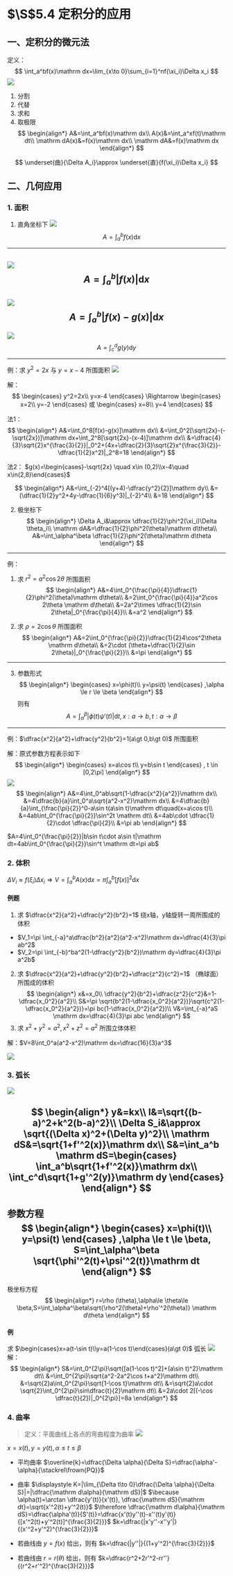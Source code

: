 # $\S$5.4 定积分的应用
## 一、定积分的微元法
定义：
$$
\int_a^bf(x)\mathrm dx=\lim_{x\to 0}\sum_{i=1}^nf(\xi_i)\Delta x_i
$$
![](../assets/5/54_1.png)
1. 分割
2. 代替
3. 求和
4. 取极限
$$
\begin{align*}
A&=\int_a^bf(x)\mathrm dx\\
A(x)&=\int_a^xf(t)\mathrm dt\\
\mathrm dA(x)&=f(x)\mathrm dx\\
\mathrm dA&=f(x)\mathrm dx
\end{align*}
$$

$$
\underset{曲}{\Delta A_i}\approx \underset{直}{f(\xi_i)\Delta x_i}
$$
## 二、几何应用
### 1. 面积
1. 直角坐标下
![](../assets/5/54_2.png)
$$
A=\int_a^bf(x)\mathrm dx
$$
---
![](../assets/5/54_3.png)
$$
A=\int_a^b|f(x)|\mathrm dx
$$
---
![](../assets/5/54_4.png)
$$
A=\int_a^b|f(x)-g(x)|\mathrm dx
$$
---
![](../assets/5/54_5.png)
$$
A=\int_c^dg(y)\mathrm dy
$$

---
例：求 $y^2=2x$ 与 $y=x-4$ 所围面积
![](../assets/5/54_6.png)

解：
$$
\begin{cases}
y^2=2x\\
y=x-4
\end{cases}
\Rightarrow
\begin{cases}
x=2\\
y=-2
\end{cases}
或
\begin{cases}
x=8\\
y=4
\end{cases}
$$

法1：
$$
\begin{align*}
A&=\int_0^8[f(x)-g(x)]\mathrm dx\\
&=\int_0^2[\sqrt{2x}-(-\sqrt{2x})]\mathrm dx+\int_2^8[\sqrt{2x}-(x-4)]\mathrm dx\\
&=\dfrac{4}{3}\sqrt{2}x^{\frac{3}{2}}|_0^2+(4x+\dfrac{2}{3}\sqrt{2}x^{\frac{3}{2}}-\dfrac{1}{2}x^2)|_2^8=18
\end{align*}
$$

法2：
$g(x)=\begin{cases}-\sqrt{2x} \quad x\in (0,2)\\x-4\quad x\in(2,8)\end{cases}$

$$
\begin{align*}
A&=\int_{-2}^4[(y+4)-\dfrac{y^2}{2}]\mathrm dy\\
&=(\dfrac{1}{2}y^2+4y-\dfrac{1}{6}y^3)|_{-2}^4\\
&=18
\end{align*}
$$

2. 极坐标下
$$
\begin{align*}
\Delta A_i&\approx \dfrac{1}{2}\phi^2(\xi_i)\Delta \theta_i\\
\mathrm dA&=\dfrac{1}{2}\phi^2(\theta)\mathrm d\theta\\
A&=\int_\alpha^\beta \dfrac{1}{2}\phi^2(\theta)\mathrm d\theta
\end{align*}
$$
---

例：
1. 求 $r^2=a^2\cos 2\theta$ 所围面积
$$
\begin{align*}
A&=4\int_0^{\frac{\pi}{4}}\dfrac{1}{2}\phi^2(\theta)\mathrm d\theta\\
&=2\int_0^{\frac{\pi}{4}}a^2\cos 2\theta \mathrm d\theta\\
&=2a^2\times \dfrac{1}{2}\sin 2\theta|_0^{\frac{\pi}{4}}\\
&=a^2
\end{align*}
$$

2. 求 $\rho=2\cos \theta$ 所围面积
$$
\begin{align*}
A&=2\int_0^{\frac{\pi}{2}}\dfrac{1}{2}4\cos^2\theta \mathrm d\theta\\
&=2\cdot (\theta+\dfrac{1}{2}\sin 2\theta)|_0^{\frac{\pi}{2}}\\
&=\pi
\end{align*}
$$

---

3. 参数形式
$$
\begin{align*}
\begin{cases}
x=\phi(t)\\
y=\psi(t)
\end{cases}
,\alpha \le r \le \beta
\end{align*}
$$
则有
$$
A=\int_\alpha^\beta|\phi(t)\psi'(t)|\mathrm dt, x:a\to b, t:\alpha \to \beta
$$

---
例：$\dfrac{x^2}{a^2}+\dfrac{y^2}{b^2}=1(a\gt 0,b\gt 0)$ 所围面积

解：原式参数方程表示如下
$$
\begin{align*}
\begin{cases}
x=a\cos t\\
y=b\sin t
\end{cases}
, t \in [0,2\pi]
\end{align*}
$$
![](../assets/5/54_7.png)
$$
\begin{align*}
A&=4\int_0^ab\sqrt{1-\dfrac{x^2}{a^2}}\mathrm dx\\
&=4\dfrac{b}{a}\int_0^a\sqrt{a^2-x^2}\mathrm dx\\
&=4\dfrac{b}{a}\int_{\frac{\pi}{2}}^0-a\sin t(a\sin t)\mathrm dt\quad(x=a\cos t)\\
&=4ab\int_0^{\frac{\pi}{2}}\sin^2t \mathrm dt\\
&=4ab\cdot \dfrac{1}{2}\cdot \dfrac{\pi}{2}\\
&=\pi ab
\end{align*}
$$

$A=4\int_0^{\frac{\pi}{2}}|b\sin t\cdot a\sin t|\mathrm dt=4ab\int_0^{\frac{\pi}{2}}\sin^t \mathrm dt=\pi ab$

### 2. 体积
$\Delta V_i\approx f(\xi_i)\Delta x_i \Rightarrow V=\int_a^bA(x)\mathrm dx=\pi \int_a^b[f(x)]^2 \mathrm dx$

#### 例题
1. 求 $\dfrac{x^2}{a^2}+\dfrac{y^2}{b^2}=1$ 绕x轴，y轴旋转一周所围成的体积
* $V_1=\pi \int_{-a}^a\dfrac{b^2}{a^2}(a^2-x^2)\mathrm dx=\dfrac{4}{3}\pi ab^2$
* $V_2=\pi \int_{-b}^ba^2(1-\dfrac{y^2}{b^2})\mathrm dy=\dfrac{4}{3}\pi a^2b$
2. 求 $\dfrac{x^2}{a^2}+\dfrac{y^2}{b^2}+\dfrac{z^2}{c^2}=1$ （椭球面）所围成的体积
$$
\begin{align*}
x&=x_0\\
\dfrac{y^2}{b^2}+\dfrac{z^2}{c^2}&=1-\dfrac{x_0^2}{a^2}\\
S&=\pi \sqrt{b^2(1-\dfrac{x_0^2}{a^2})}\sqrt{c^2(1-\dfrac{x_0^2}{a^2})}=\pi bc(1-\dfrac{x_0^2}{a^2})\\
V&=\int_{-a}^aS \mathrm dx=\dfrac{4}{3}\pi abc
\end{align*}
$$
3. 求 $x^2+y^2=a^2, x^2+z^2=a^2$ 所围立体体积

解：$V=8\int_0^a(a^2-x^2)\mathrm dx=\dfrac{16}{3}a^3$

![](../assets/5/54_8.png)
### 3. 弧长
![](../assets/5/54_9.png)

$$
\begin{align*}
y&=kx\\
l&=\sqrt{(b-a)^2+k^2(b-a)^2}\\
\Delta S_i&\approx \sqrt{(\Delta x)^2+(\Delta y)^2}\\
\mathrm dS&=\sqrt{1+f'^2(x)}\mathrm dx\\
S&=\int_a^b \mathrm dS=\begin{cases}
\int_a^b\sqrt{1+f'^2(x)}\mathrm dx\\
\int_c^d\sqrt{1+g'^2(y)}\mathrm dy
\end{cases}
\end{align*}
$$
---
参数方程
$$
\begin{align*}
\begin{cases}
x=\phi(t)\\
y=\psi(t)
\end{cases}
,\alpha \le t \le \beta, S=\int_\alpha^\beta \sqrt{\phi'^2(t)+\psi'^2(t)}\mathrm dt
\end{align*}
$$
---
极坐标方程
$$
\begin{align*}
r=\rho (\theta),\alpha\le \theta\le \beta,S=\int_\alpha^\beta\sqrt{\rho^2(\theta)+\rho'^2(\theta)} \mathrm d\theta
\end{align*}
$$

#### 例
求 $\begin{cases}x=a(t-\sin t)\\y=a(1-\cos t)\end{cases}(a\gt 0)$ 弧长
![](../assets/5/54_10.png)
解：
$$
\begin{align*}
S&=\int_0^{2\pi}\sqrt{[a(1-\cos t)^2]+(a\sin t)^2}\mathrm dt\\
&=\int_0^{2\pi}\sqrt{a^2-2a^2\cos t+a^2}\mathrm dt\\
&=\sqrt{2}a\int_0^{2\pi}\sqrt{1-\cos t}\mathrm dt\\
&=\sqrt{2}a\cdot \sqrt{2}\int_0^{2\pi}\sin\dfrac{t}{2}\mathrm dt\\
&=2a\cdot 2[(-\cos \dfrac{t}{2})|_0^{2\pi}]=8a
\end{align*}
$$

### 4. 曲率
> 定义：平面曲线上各点的弯曲程度为曲率
![](../assets/5/54_11.png)

$x=x(t),y=y(t),\alpha \le t \le \beta$

* 平均曲率 $\overline{k}=\dfrac{\Delta \alpha}{\Delta S}=\dfrac{\alpha'-\alpha}{\stackrel\frown{PQ}}$
* 曲率 $\displaystyle K=|\lim_{\Delta t\to 0}\dfrac{\Delta \alpha}{\Delta S}|=|\dfrac{\mathrm d\alpha}{\mathrm dS}|$
$\because \alpha(t)=\arctan \dfrac{y'(t)}{x'(t)}, \dfrac{\mathrm dS}{\mathrm dt}=\sqrt{x'^2(t)+y'^2(t)}$
$\therefore \dfrac{\mathrm d\alpha}{\mathrm dS}=\dfrac{\alpha'(t)}{S'(t)}=\dfrac{x'(t)y''(t)-x''(t)y'(t)}{[x'^2(t)+y'^2(t)]^{\frac{3}{2}}}$
$k=\dfrac{|x'y''-x''y'|}{(x'^2+y'^2)^{\frac{3}{2}}}$

* 若曲线由 $y=f(x)$ 给出，则有 $k=\dfrac{|y''|}{(1+y'^2)^{\frac{3}{2}}}$
* 若曲线由 $r=r(\theta)$ 给出，则有 $k=\dfrac{r^2+2r'^2-rr''}{(r^2+r'^2)^{\frac{3}{2}}}$
